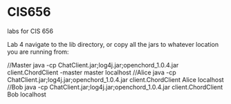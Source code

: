 # CIS656
labs for CIS 656

Lab 4
navigate to the lib directory, or copy all the jars to whatever location you are running from:

//Master
java -cp ChatClient.jar;log4j.jar;openchord_1.0.4.jar client.ChordClient -master master localhost
//Alice
java -cp ChatClient.jar;log4j.jar;openchord_1.0.4.jar client.ChordClient Alice localhost
//Bob
java -cp ChatClient.jar;log4j.jar;openchord_1.0.4.jar client.ChordClient Bob localhost
 
